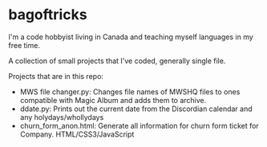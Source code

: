 # bagoftricks
I'm a code hobbyist living in Canada and teaching myself languages in my free time.

A collection of small projects that I've coded, generally single file.

Projects that are in this repo:

  - MWS file changer.py:    Changes file names of MWSHQ files to ones compatible with Magic Album and adds them to archive.
  - ddate.py:               Prints out the current date from the Discordian calendar and any holydays/whollydays
  - churn_form_anon.html:   Generate all information for churn form ticket for Company.  HTML/CSS3/JavaScript
